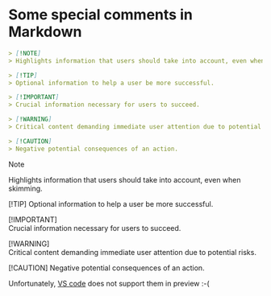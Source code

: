 # Some special comments in Markdown

```Markdown
> [!NOTE]  
> Highlights information that users should take into account, even when skimming.

> [!TIP]
> Optional information to help a user be more successful.

> [!IMPORTANT]  
> Crucial information necessary for users to succeed.

> [!WARNING]  
> Critical content demanding immediate user attention due to potential risks.

> [!CAUTION]
> Negative potential consequences of an action.
```

> [!NOTE]  
> Highlights information that users should take into account, even when skimming.
>
> [!TIP]
> Optional information to help a user be more successful.
>
> [!IMPORTANT]  
> Crucial information necessary for users to succeed.
>
> [!WARNING]  
> Critical content demanding immediate user attention due to potential risks.
>
> [!CAUTION]
> Negative potential consequences of an action.

Unfortunately, [VS code](https://code.visualstudio.com/download) does not support them in preview :-(
